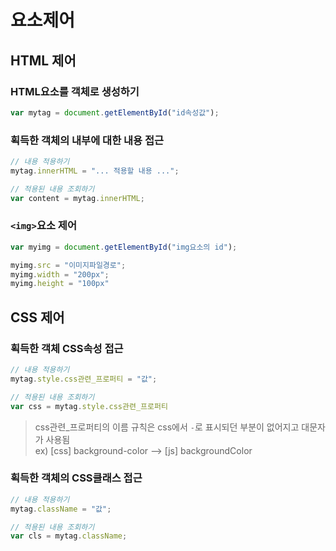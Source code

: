 # 요소제어

## HTML 제어

### HTML요소를 객체로 생성하기
```javascript
var mytag = document.getElementById("id속성값");
```

### 획득한 객체의 내부에 대한 내용 접근
```javascript
// 내용 적용하기
mytag.innerHTML = "... 적용할 내용 ...";

// 적용된 내용 조회하기
var content = mytag.innerHTML;
```

### `<img>`요소 제어
```javascript
var myimg = document.getElementById("img요소의 id");

myimg.src = "이미지파일경로";
myimg.width = "200px";
myimg.height = "100px"
```

## CSS 제어

### 획득한 객체 CSS속성 접근
```javascript
// 내용 적용하기
mytag.style.css관련_프로퍼티 = "값";

// 적용된 내용 조회하기
var css = mytag.style.css관련_프로퍼티
```

> css관련_프로퍼티의 이름 규칙은 css에서 `-`로 표시되던 부분이 없어지고 대문자가 사용됨<br/>
> ex) [css] background-color  --> [js] backgroundColor


### 획득한 객체의 CSS클래스 접근
```javascript
// 내용 적용하기
mytag.className = "값";

// 적용된 내용 조회하기
var cls = mytag.className;
```